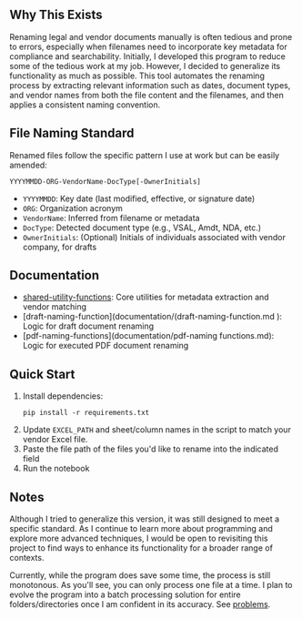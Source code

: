 ## Why This Exists

Renaming legal and vendor documents manually is often tedious and prone to errors, especially when filenames need to incorporate key metadata for compliance and searchability. Initially, I developed this program to reduce some of the tedious work at my job. However, I decided to generalize its functionality as much as possible. This tool automates the renaming process by extracting relevant information such as dates, document types, and vendor names from both the file content and the filenames, and then applies a consistent naming convention.

## File Naming Standard

Renamed files follow the specific pattern I use at work but can be easily amended: 

```
YYYYMMDD-ORG-VendorName-DocType[-OwnerInitials]
```
- `YYYYMMDD`: Key date (last modified, effective, or signature date)
- `ORG`: Organization acronym
- `VendorName`: Inferred from filename or metadata
- `DocType`: Detected document type (e.g., VSAL, Amdt, NDA, etc.)
- `OwnerInitials`: (Optional) Initials of individuals associated with vendor company, for drafts

## Documentation

- [shared-utility-functions](documentation/shared-utility-functions.md): Core utilities for metadata extraction and vendor matching
- [draft-naming-function](documentation/(draft-naming-function.md ): Logic for draft document renaming
- [pdf-naming-functions](documentation/pdf-naming functions.md): Logic for executed PDF document renaming

## Quick Start

1. Install dependencies:
   ```
   pip install -r requirements.txt
   ```
2. Update `EXCEL_PATH` and sheet/column names in the script to match your vendor Excel file.
3. Paste the file path of the files you'd like to rename into the indicated field
4. Run the notebook

## Notes

Although I tried to generalize this version, it was still designed to meet a specific standard. As I continue to learn more about programming and explore more advanced techniques, I would be open to revisiting this project to find ways to enhance its functionality for a broader range of contexts.

Currently, while the program does save some time, the process is still monotonous. As you'll see, you can only process one file at a time. I plan to evolve the program into a batch processing solution for entire folders/directories once I am confident in its accuracy. See [problems](documentation/problems.md).
